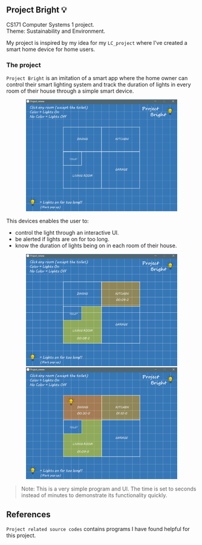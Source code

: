 ## Project Bright 💡
CS171 Computer Systems 1 project. <br/>
Theme: Sustainability and Environment.<br/> 

My project is inspired by my idea for my `LC_project` where I've created a smart home device for home users. <br/>

### The project
`Project Bright` is an imitation of a smart app where the home owner can control their smart lighting system and track the duration of lights in every room of their house through a simple smart device.<br/>

<p align="center">
 <img src="images/blueprint.png" width="400">
</p>
 
This devices enables the user to: </br>
- control the light through an interactive UI. <br/>
- be alerted if lights are on for too long. <br/>
- know the duration of lights being on in each room of their house. <br/> 

<p float="left">
 <p align="center">
 <img src="images/lightson.png" width="400">
 <img src="images/alert.png" width="400">
 </p>
</p>


> Note: This is a very simple program and UI. The time is set to seconds instead of minutes to demonstrate its functionality quickly. <br/>

## References
 `Project related source codes` contains programs I have found helpful for this project.<br/>


